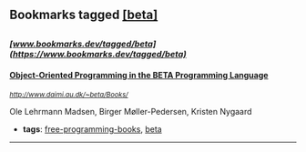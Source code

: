 ## Bookmarks tagged [[beta]](https://www.bookmarks.dev/search?q=[beta])

_<sup><sup>[www.bookmarks.dev/tagged/beta](https://www.bookmarks.dev/tagged/beta)</sup></sup>_
---
#### [Object-Oriented Programming in the BETA Programming Language](http://www.daimi.au.dk/~beta/Books/)
_<sup>http://www.daimi.au.dk/~beta/Books/</sup>_

Ole Lehrmann Madsen, Birger Møller-Pedersen, Kristen Nygaard
* **tags**: [free-programming-books](../tagged/free-programming-books.md), [beta](../tagged/beta.md)
---

